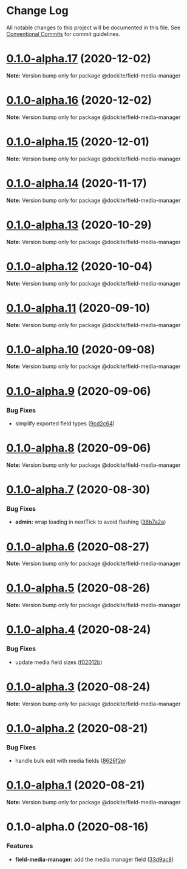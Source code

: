 # Change Log

All notable changes to this project will be documented in this file.
See [Conventional Commits](https://conventionalcommits.org) for commit guidelines.

# [0.1.0-alpha.17](https://github.com/dockite/dockite/compare/@dockite/field-media-manager@0.1.0-alpha.16...@dockite/field-media-manager@0.1.0-alpha.17) (2020-12-02)

**Note:** Version bump only for package @dockite/field-media-manager





# [0.1.0-alpha.16](https://github.com/dockite/dockite/compare/@dockite/field-media-manager@0.1.0-alpha.15...@dockite/field-media-manager@0.1.0-alpha.16) (2020-12-02)

**Note:** Version bump only for package @dockite/field-media-manager





# [0.1.0-alpha.15](https://github.com/dockite/dockite/compare/@dockite/field-media-manager@0.1.0-alpha.14...@dockite/field-media-manager@0.1.0-alpha.15) (2020-12-01)

**Note:** Version bump only for package @dockite/field-media-manager





# [0.1.0-alpha.14](https://github.com/dockite/dockite/compare/@dockite/field-media-manager@0.1.0-alpha.13...@dockite/field-media-manager@0.1.0-alpha.14) (2020-11-17)

**Note:** Version bump only for package @dockite/field-media-manager





# [0.1.0-alpha.13](https://github.com/dockite/dockite/compare/@dockite/field-media-manager@0.1.0-alpha.12...@dockite/field-media-manager@0.1.0-alpha.13) (2020-10-29)

**Note:** Version bump only for package @dockite/field-media-manager





# [0.1.0-alpha.12](https://github.com/dockite/dockite/compare/@dockite/field-media-manager@0.1.0-alpha.11...@dockite/field-media-manager@0.1.0-alpha.12) (2020-10-04)

**Note:** Version bump only for package @dockite/field-media-manager





# [0.1.0-alpha.11](https://github.com/dockite/dockite/compare/@dockite/field-media-manager@0.1.0-alpha.10...@dockite/field-media-manager@0.1.0-alpha.11) (2020-09-10)

**Note:** Version bump only for package @dockite/field-media-manager





# [0.1.0-alpha.10](https://github.com/dockite/dockite/compare/@dockite/field-media-manager@0.1.0-alpha.9...@dockite/field-media-manager@0.1.0-alpha.10) (2020-09-08)

**Note:** Version bump only for package @dockite/field-media-manager





# [0.1.0-alpha.9](https://github.com/dockite/dockite/compare/@dockite/field-media-manager@0.1.0-alpha.8...@dockite/field-media-manager@0.1.0-alpha.9) (2020-09-06)


### Bug Fixes

* simplify exported field types ([9cd2c64](https://github.com/dockite/dockite/commit/9cd2c64a8bdce7ab78cd6653e03547950df15d42))





# [0.1.0-alpha.8](https://github.com/dockite/dockite/compare/@dockite/field-media-manager@0.1.0-alpha.7...@dockite/field-media-manager@0.1.0-alpha.8) (2020-09-06)

**Note:** Version bump only for package @dockite/field-media-manager





# [0.1.0-alpha.7](https://github.com/dockite/dockite/compare/@dockite/field-media-manager@0.1.0-alpha.6...@dockite/field-media-manager@0.1.0-alpha.7) (2020-08-30)


### Bug Fixes

* **admin:** wrap loading in nextTick to avoid flashing ([36b7a2a](https://github.com/dockite/dockite/commit/36b7a2a5f078042215dde357e8115e1b057ee8a8))





# [0.1.0-alpha.6](https://github.com/dockite/dockite/compare/@dockite/field-media-manager@0.1.0-alpha.5...@dockite/field-media-manager@0.1.0-alpha.6) (2020-08-27)

**Note:** Version bump only for package @dockite/field-media-manager





# [0.1.0-alpha.5](https://github.com/dockite/dockite/compare/@dockite/field-media-manager@0.1.0-alpha.4...@dockite/field-media-manager@0.1.0-alpha.5) (2020-08-26)

**Note:** Version bump only for package @dockite/field-media-manager





# [0.1.0-alpha.4](https://github.com/dockite/dockite/compare/@dockite/field-media-manager@0.1.0-alpha.3...@dockite/field-media-manager@0.1.0-alpha.4) (2020-08-24)


### Bug Fixes

* update media field sizes ([f02012b](https://github.com/dockite/dockite/commit/f02012b5d1d6338c8fda2061cb07e7d2db20e543))





# [0.1.0-alpha.3](https://github.com/dockite/dockite/compare/@dockite/field-media-manager@0.1.0-alpha.2...@dockite/field-media-manager@0.1.0-alpha.3) (2020-08-24)

**Note:** Version bump only for package @dockite/field-media-manager





# [0.1.0-alpha.2](https://github.com/dockite/dockite/compare/@dockite/field-media-manager@0.1.0-alpha.1...@dockite/field-media-manager@0.1.0-alpha.2) (2020-08-21)


### Bug Fixes

* handle bulk edit with media fields ([8626f2e](https://github.com/dockite/dockite/commit/8626f2e2569c9fb6ebcfa8ffbee73aa15ff5037e))





# [0.1.0-alpha.1](https://github.com/dockite/dockite/compare/@dockite/field-media-manager@0.1.0-alpha.0...@dockite/field-media-manager@0.1.0-alpha.1) (2020-08-21)

**Note:** Version bump only for package @dockite/field-media-manager





# 0.1.0-alpha.0 (2020-08-16)


### Features

* **field-media-manager:** add the media manager field ([33d9ac8](https://github.com/dockite/dockite/commit/33d9ac8c0e9d6a07ad9a8a240dd4b963549a0e90))
